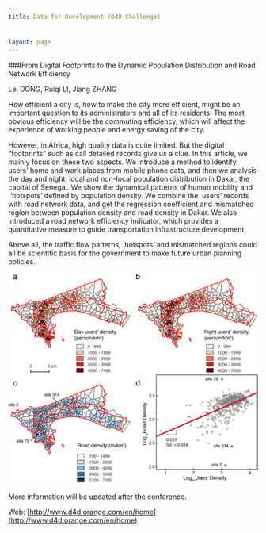 ```yaml
---
title: Data for Development (D4D Challenge)


layout: page
---
```


###From Digital Footprints to the Dynamic Population Distribution and Road Network Efficiency


Lei DONG, Ruiqi LI, Jiang ZHANG


How efficient a city is, how to make the city more efficient, might be an important question to its administrators and all of its residents. The most obvious efficiency will be the commuting efficiency, which will affect the experience of working people and energy saving of the city.


However, in Africa, high quality data is quite limited. But the digital “footprints” such as call detailed records give us a clue. In this article, we mainly focus on these two aspects. We introduce a method to identify users’ home and work places from mobile phone data, and then we analysis the day and night, local and non-local population distribution in Dakar, the capital of Senegal. We show the dynamical patterns of human mobility and  ‘hotspots’ defined by population density. We combine the  users’ records with road network data, and get the regression coefficient and mismatched region between population density and road density in Dakar. We also introduced a road network efficiency indicator, which provides a quantitative measure to guide transportation infrastructure development. 


Above all, the traffic flow patterns, ‘hotspots’ and mismatched regions could all be scientific basis for the government to make future urban planning policies.


![figure3](/media/files/2015/01/figure3DayNightPop.png)


More information will be updated after the conference.


Web: [http://www.d4d.orange.com/en/home](http://www.d4d.orange.com/en/home)
